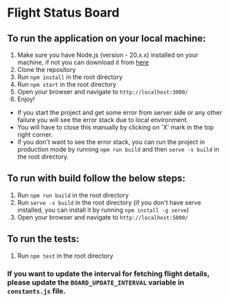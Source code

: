 # Flight Status Board

## To run the application on your local machine:
1. Make sure you have Node.js (version - 20.x.x) installed on your machine, if not you can download it from [here](https://nodejs.org/en/download/)
2. Clone the repository
3. Run `npm install` in the root directory
4. Run `npm start` in the root directory
5. Open your browser and navigate to `http://localhost:3000/`
6. Enjoy!

- If you start the project and get some error from server side or any other failure you will see the error stack due to local environment.
- You will have to close this manually by clicking on 'X' mark in the top right corner.
- If you don't want to see the error stack, you can run the project in production mode by running `npm run build` and then `serve -s build` in the root directory.

## To run with build follow the below steps:
1. Run `npm run build` in the root directory
2. Run `serve -s build` in the root directory (if you don't have serve installed, you can install it by running `npm install -g serve`)
3. Open your browser and navigate to `http://localhost:5000/`

## To run the tests:
1. Run `npm test` in the root directory

### If you want to update the interval for fetching flight details, please update the `BOARD_UPDATE_INTERVAL` variable in `constants.js` file.
